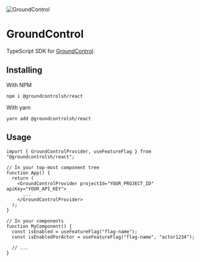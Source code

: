 ![GroundControl](https://github.com/groundcontrolsh/groundcontrol/raw/main/images/hero.png)

# GroundControl

TypeScript SDK for [GroundControl](https://groundcontrol.sh/).

## Installing

With NPM

```shell
npm i @groundcontrolsh/react
```

With yarn

```shell
yarn add @groundcontrolsh/react
```

## Usage

```tsx
import { GroundControlProvider, useFeatureFlag } from "@groundcontrolsh/react";

// In your top-most component tree
function App() {
  return (
    <GroundControlProvider projectId="YOUR_PROJECT_ID" apiKey="YOUR_API_KEY">
      ...
    </GroundControlProvider>
  );
}

// In your components
function MyComponent() {
  const isEnabled = useFeatureFlag("flag-name");
  const isEnabledForActor = useFeatureFlag("flag-name", "actor1234");

  // ...
}
```
